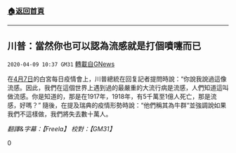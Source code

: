 ###  [:house:返回首頁](https://github.com/ourhimalayas/txt)
---

## 川普：當然你也可以認為流感就是打個噴嚏而已
`2020-04-09 10:37 GM31` [轉載自GNews](https://gnews.org/zh-hant/167297/)

在[4月7日](https://www.youtube.com/watch?v=Xosr3hpAfF8)的白宮每日疫情會上，川普總統在回复記者提問時說：“你說我說過這像流感。因此，我們在這個世界上遇到過的最嚴重的大流行病是流感，人們知道這叫做流感。你是知道的，那是在1917年，1918年，有5千萬至1億人死亡，那是流感，好嗎？” 隨後，在提及瑞典的疫情形勢時說：“他們稱其為牛群“並強調說如果我們不這樣做，我們將失去數十萬人。

*翻譯&字幕：【Freela】 校對：【GM31】*

0
